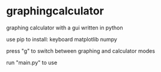 # graphingcalculator
graphing calculator with a gui written in python 

use pip to install:
keyboard
matplotlib
numpy

press "g" to switch between graphing and calculator modes

run "main.py" to use
